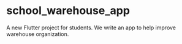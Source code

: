 # school_warehouse_app

A new Flutter project for students. We write an app to help improve warehouse organization.
